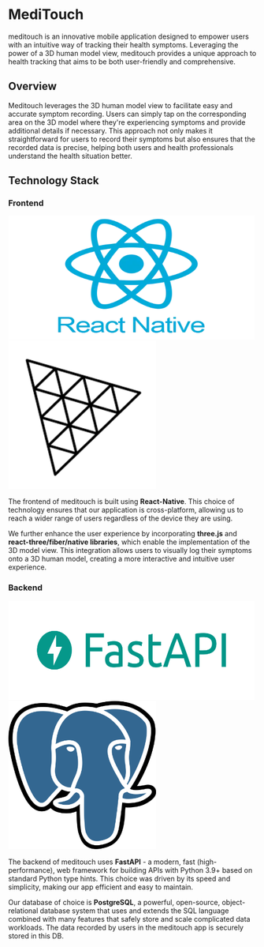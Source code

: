 # MediTouch

meditouch is an innovative mobile application designed to empower users with an intuitive way of tracking their health symptoms. Leveraging the power of a 3D human model view, meditouch provides a unique approach to health tracking that aims to be both user-friendly and comprehensive.

## Overview

Meditouch leverages the 3D human model view to facilitate easy and accurate symptom recording. Users can simply tap on the corresponding area on the 3D model where they're experiencing symptoms and provide additional details if necessary. This approach not only makes it straightforward for users to record their symptoms but also ensures that the recorded data is precise, helping both users and health professionals understand the health situation better.

## Technology Stack

### Frontend
<img src="https://github.com/mindongdong/health-record/blob/main/app/src/assets/react_native.png?raw=true" height="250px" width="500px">
<img src="https://github.com/mindongdong/health-record/blob/main/app/src/assets/three.png?raw=true" height="300px" width="300px">

The frontend of meditouch is built using **React-Native**. This choice of technology ensures that our application is cross-platform, allowing us to reach a wider range of users regardless of the device they are using.

We further enhance the user experience by incorporating **three.js** and **react-three/fiber/native libraries**, which enable the implementation of the 3D model view. This integration allows users to visually log their symptoms onto a 3D human model, creating a more interactive and intuitive user experience.

### Backend
<img src="https://github.com/mindongdong/health-record/blob/main/app/src/assets/fastapi.png?raw=true" height="200px" width="500px">
<img src="https://github.com/mindongdong/health-record/blob/main/app/src/assets/postgresql.svg.png?raw=true" height="300px" width="300px">

The backend of meditouch uses **FastAPI** - a modern, fast (high-performance), web framework for building APIs with Python 3.9+ based on standard Python type hints. This choice was driven by its speed and simplicity, making our app efficient and easy to maintain.

Our database of choice is **PostgreSQL**, a powerful, open-source, object-relational database system that uses and extends the SQL language combined with many features that safely store and scale complicated data workloads. The data recorded by users in the meditouch app is securely stored in this DB.
